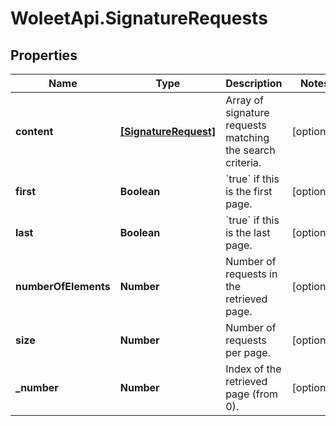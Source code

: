 # WoleetApi.SignatureRequests

## Properties

Name | Type | Description | Notes
------------ | ------------- | ------------- | -------------
**content** | [**[SignatureRequest]**](SignatureRequest.md) | Array of signature requests matching the search criteria. | [optional] 
**first** | **Boolean** | &#x60;true&#x60; if this is the first page.  | [optional] 
**last** | **Boolean** | &#x60;true&#x60; if this is the last page.  | [optional] 
**numberOfElements** | **Number** | Number of requests in the retrieved page. | [optional] 
**size** | **Number** | Number of requests per page. | [optional] 
**_number** | **Number** | Index of the retrieved page (from 0). | [optional] 


